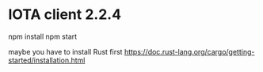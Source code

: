 # IOTA client 2.2.4

npm install
npm start

maybe you have to install Rust first <https://doc.rust-lang.org/cargo/getting-started/installation.html>
